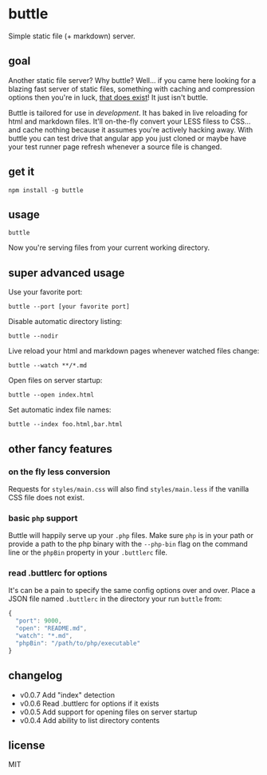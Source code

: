 # buttle

Simple static file (+ markdown) server.

## goal

Another static file server? Why buttle? Well... if you came here looking for a
blazing fast server of static files, something with caching and compression
options then you're in luck, [that does exist][1]! It just isn't buttle.

Buttle is tailored for use in *development*. It has baked in live reloading for
html and markdown files. It'll on-the-fly convert your LESS filess to CSS... and
cache nothing because it assumes you're actively hacking away. With buttle you
can test drive that angular app you just cloned or maybe have your test runner
page refresh whenever a source file is changed.


## get it

```
npm install -g buttle
```


## usage

```
buttle
```

Now you're serving files from your current working directory.


## super advanced usage

Use your favorite port:

```
buttle --port [your favorite port]
```

Disable automatic directory listing:

```
buttle --nodir
```

Live reload your html and markdown pages whenever watched files change:

```
buttle --watch **/*.md
```

Open files on server startup:

```
buttle --open index.html
```

Set automatic index file names:

```
buttle --index foo.html,bar.html
```

## other fancy features

### on the fly less conversion

Requests for `styles/main.css` will also find `styles/main.less` if the vanilla
CSS file does not exist.

### basic `php` support

Buttle will happily serve up your `.php` files. Make sure `php` is in your path
or provide a path to the php binary with the `--php-bin` flag on the command
line or the `phpBin` property in your `.buttlerc` file.

### read .buttlerc for options

It's can be a pain to specify the same config options over and over. Place a
JSON file named `.buttlerc` in the directory your run `buttle` from:

```javascript
{
  "port": 9000,
  "open": "README.md",
  "watch": "*.md",
  "phpBin": "/path/to/php/executable"
}
```


## changelog

- v0.0.7 Add "index" detection
- v0.0.6 Read .buttlerc for options if it exists
- v0.0.5 Add support for opening files on server startup
- v0.0.4 Add ability to list directory contents


## license

MIT

[1]: https://github.com/isaacs/st "Production ready static file server"

